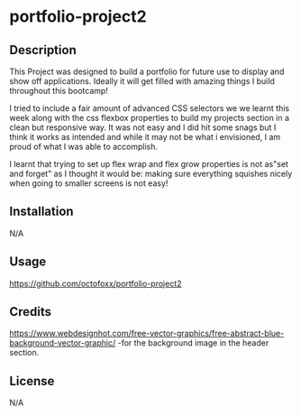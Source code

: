 # portfolio-project2

## Description

This Project was designed to build a portfolio for future use to display and show off applications. Ideally it will get filled with amazing things I build throughout this bootcamp!

I tried to include a fair amount of advanced CSS selectors we we learnt this week along with the css flexbox properties to build my projects section in a clean but responsive way. It was not easy and I did hit some snags but I think it works as intended and while it may not be what i envisioned, I am proud of what I was able to accomplish.

I learnt that trying to set up flex wrap and flex grow properties is not as"set and forget" as I thought it would be: making sure everything squishes nicely when going to smaller screens is not easy!

## Installation

N/A

## Usage

   https://github.com/octofoxx/portfolio-project2

## Credits

https://www.webdesignhot.com/free-vector-graphics/free-abstract-blue-background-vector-graphic/ -for the background image in the header section.

## License

N/A